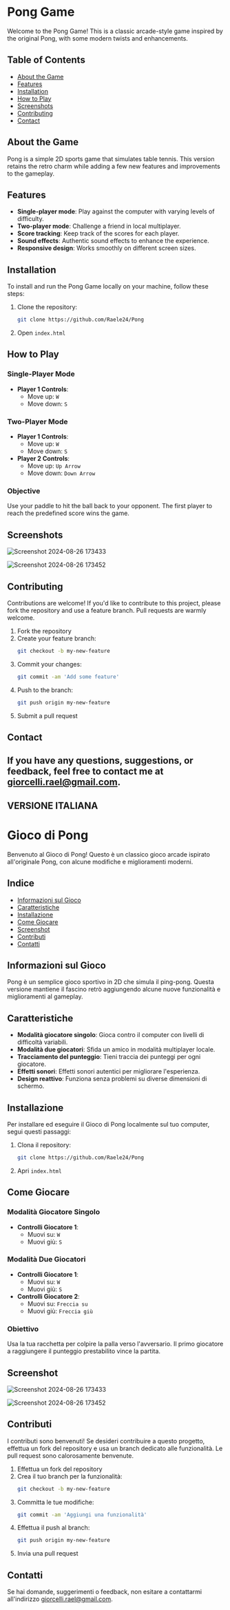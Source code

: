 # Pong Game

Welcome to the Pong Game! This is a classic arcade-style game inspired by the original Pong, with some modern twists and enhancements.

## Table of Contents

- [About the Game](#about-the-game)
- [Features](#features)
- [Installation](#installation)
- [How to Play](#how-to-play)
- [Screenshots](#screenshots)
- [Contributing](#contributing)
- [Contact](#contact)

## About the Game

Pong is a simple 2D sports game that simulates table tennis. This version retains the retro charm while adding a few new features and improvements to the gameplay.

## Features

- **Single-player mode**: Play against the computer with varying levels of difficulty.
- **Two-player mode**: Challenge a friend in local multiplayer.
- **Score tracking**: Keep track of the scores for each player.
- **Sound effects**: Authentic sound effects to enhance the experience.
- **Responsive design**: Works smoothly on different screen sizes.

## Installation

To install and run the Pong Game locally on your machine, follow these steps:

1. Clone the repository:
    ```bash
    git clone https://github.com/Raele24/Pong
    ```
2. Open `index.html`

## How to Play

### Single-Player Mode

- **Player 1 Controls**:
  - Move up: `W`
  - Move down: `S`

### Two-Player Mode

- **Player 1 Controls**:
  - Move up: `W`
  - Move down: `S`
- **Player 2 Controls**:
  - Move up: `Up Arrow`
  - Move down: `Down Arrow`

### Objective

Use your paddle to hit the ball back to your opponent. The first player to reach the predefined score wins the game.

## Screenshots

![Screenshot 2024-08-26 173433](https://github.com/user-attachments/assets/70b37a8b-89f4-48e5-aabf-b0dbb5fd0c1c)

![Screenshot 2024-08-26 173452](https://github.com/user-attachments/assets/972c587a-cc6f-46df-acf1-da5859ecb143)


## Contributing

Contributions are welcome! If you'd like to contribute to this project, please fork the repository and use a feature branch. Pull requests are warmly welcome.

1. Fork the repository
2. Create your feature branch:
    ```bash
    git checkout -b my-new-feature
    ```
3. Commit your changes:
    ```bash
    git commit -am 'Add some feature'
    ```
4. Push to the branch:
    ```bash
    git push origin my-new-feature
    ```
5. Submit a pull request

## Contact

If you have any questions, suggestions, or feedback, feel free to contact me at [giorcelli.rael@gmail.com](mailto:giorcelli.rael@gmail.com).
--------------------------------------------------------------------------------------------------------------------------------------------
VERSIONE ITALIANA
--------------------------------------------------------------------------------------------------------------------------------------------

# Gioco di Pong

Benvenuto al Gioco di Pong! Questo è un classico gioco arcade ispirato all'originale Pong, con alcune modifiche e miglioramenti moderni.

## Indice

- [Informazioni sul Gioco](#informazioni-sul-gioco)
- [Caratteristiche](#caratteristiche)
- [Installazione](#installazione)
- [Come Giocare](#come-giocare)
- [Screenshot](#screenshot)
- [Contributi](#contributi)
- [Contatti](#contatti)

## Informazioni sul Gioco

Pong è un semplice gioco sportivo in 2D che simula il ping-pong. Questa versione mantiene il fascino retrò aggiungendo alcune nuove funzionalità e miglioramenti al gameplay.

## Caratteristiche

- **Modalità giocatore singolo**: Gioca contro il computer con livelli di difficoltà variabili.
- **Modalità due giocatori**: Sfida un amico in modalità multiplayer locale.
- **Tracciamento del punteggio**: Tieni traccia dei punteggi per ogni giocatore.
- **Effetti sonori**: Effetti sonori autentici per migliorare l'esperienza.
- **Design reattivo**: Funziona senza problemi su diverse dimensioni di schermo.

## Installazione

Per installare ed eseguire il Gioco di Pong localmente sul tuo computer, segui questi passaggi:

1. Clona il repository:
    ```bash
    git clone https://github.com/Raele24/Pong
    ```
2. Apri `index.html`

## Come Giocare

### Modalità Giocatore Singolo

- **Controlli Giocatore 1**:
  - Muovi su: `W`
  - Muovi giù: `S`

### Modalità Due Giocatori

- **Controlli Giocatore 1**:
  - Muovi su: `W`
  - Muovi giù: `S`
- **Controlli Giocatore 2**:
  - Muovi su: `Freccia su`
  - Muovi giù: `Freccia giù`

### Obiettivo

Usa la tua racchetta per colpire la palla verso l'avversario. Il primo giocatore a raggiungere il punteggio prestabilito vince la partita.

## Screenshot

![Screenshot 2024-08-26 173433](https://github.com/user-attachments/assets/70b37a8b-89f4-48e5-aabf-b0dbb5fd0c1c)

![Screenshot 2024-08-26 173452](https://github.com/user-attachments/assets/972c587a-cc6f-46df-acf1-da5859ecb143)

## Contributi

I contributi sono benvenuti! Se desideri contribuire a questo progetto, effettua un fork del repository e usa un branch dedicato alle funzionalità. Le pull request sono calorosamente benvenute.

1. Effettua un fork del repository
2. Crea il tuo branch per la funzionalità:
    ```bash
    git checkout -b my-new-feature
    ```
3. Committa le tue modifiche:
    ```bash
    git commit -am 'Aggiungi una funzionalità'
    ```
4. Effettua il push al branch:
    ```bash
    git push origin my-new-feature
    ```
5. Invia una pull request

## Contatti

Se hai domande, suggerimenti o feedback, non esitare a contattarmi all'indirizzo [giorcelli.rael@gmail.com](mailto:giorcelli.rael@gmail.com).

